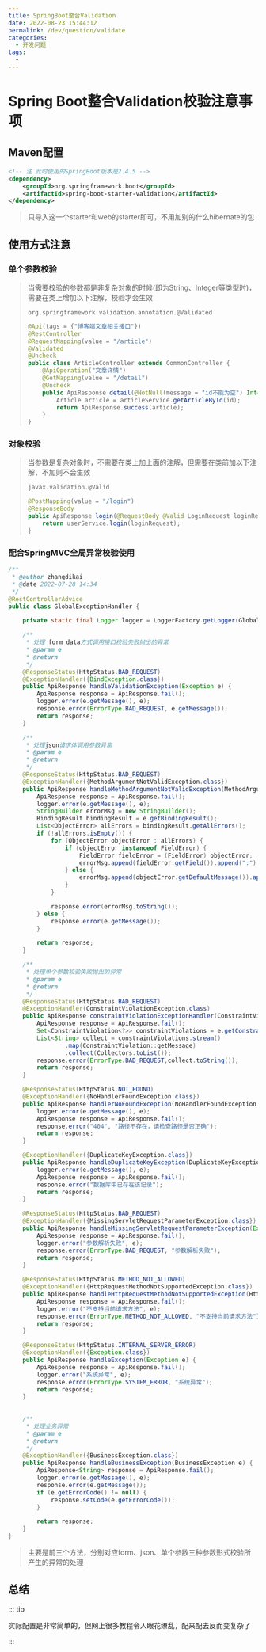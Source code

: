 ```yaml
---
title: SpringBoot整合Validation
date: 2022-08-23 15:44:12
permalink: /dev/question/validate
categories:
  - 开发问题
tags:
  -
---
```


# Spring Boot整合Validation校验注意事项

## Maven配置

```xml
<!-- 注 此时使用的SpringBoot版本是2.4.5 -->        
<dependency>
    <groupId>org.springframework.boot</groupId>
    <artifactId>spring-boot-starter-validation</artifactId>
</dependency>
```

> 只导入这一个starter和web的starter即可，不用加别的什么hibernate的包



## 使用方式注意

### 单个参数校验

> 当需要校验的参数都是非复杂对象的时候(即为String、Integer等类型时)，需要在类上增加以下注解，校验才会生效
>
> `org.springframework.validation.annotation.@Validated`
>
> ```java
> @Api(tags = {"博客端文章相关接口"})
> @RestController
> @RequestMapping(value = "/article")
> @Validated
> @Uncheck
> public class ArticleController extends CommonController {
>     @ApiOperation("文章详情")
>     @GetMapping(value = "/detail")
>     @Uncheck
>     public ApiResponse detail(@NotNull(message = "id不能为空") Integer id){
>         Article article = articleService.getArticleById(id);
>         return ApiResponse.success(article);
>     }
> }
> ```

### 对象校验

> 当参数是复杂对象时，不需要在类上加上面的注解，但需要在类前加以下注解，不加则不会生效
>
> `javax.validation.@Valid`
>
> ```java
> @PostMapping(value = "/login")
> @ResponseBody
> public ApiResponse login(@RequestBody @Valid LoginRequest loginRequest) {
>     return userService.login(loginRequest);
> }
> ```

### 配合SpringMVC全局异常校验使用

```java
/**
 * @author zhangdikai
 * @date 2022-07-28 14:34
 */
@RestControllerAdvice
public class GlobalExceptionHandler {

    private static final Logger logger = LoggerFactory.getLogger(GlobalExceptionHandler.class);

    /**
     * 处理 form data方式调用接口校验失败抛出的异常
     * @param e
     * @return
     */
    @ResponseStatus(HttpStatus.BAD_REQUEST)
    @ExceptionHandler({BindException.class})
    public ApiResponse handleValidationException(Exception e) {
        ApiResponse response = ApiResponse.fail();
        logger.error(e.getMessage(), e);
        response.error(ErrorType.BAD_REQUEST, e.getMessage());
        return response;
    }

    /**
     * 处理json请求体调用参数异常
     * @param e
     * @return
     */
    @ResponseStatus(HttpStatus.BAD_REQUEST)
    @ExceptionHandler({MethodArgumentNotValidException.class})
    public ApiResponse handleMethodArgumentNotValidException(MethodArgumentNotValidException e) {
        ApiResponse response = ApiResponse.fail();
        logger.error(e.getMessage(), e);
        StringBuilder errorMsg = new StringBuilder();
        BindingResult bindingResult = e.getBindingResult();
        List<ObjectError> allErrors = bindingResult.getAllErrors();
        if (!allErrors.isEmpty()) {
            for (ObjectError objectError : allErrors) {
                if (objectError instanceof FieldError) {
                    FieldError fieldError = (FieldError) objectError;
                    errorMsg.append(fieldError.getField()).append(":").append(fieldError.getDefaultMessage()).append(";");
                } else {
                    errorMsg.append(objectError.getDefaultMessage()).append(";");
                }
            }

            response.error(errorMsg.toString());
        } else {
            response.error(e.getMessage());
        }

        return response;
    }

    /**
     * 处理单个参数校验失败抛出的异常
     * @param e
     * @return
     */
    @ResponseStatus(HttpStatus.BAD_REQUEST)
    @ExceptionHandler(ConstraintViolationException.class)
    public ApiResponse constraintViolationExceptionHandler(ConstraintViolationException e) {
        ApiResponse response = ApiResponse.fail();
        Set<ConstraintViolation<?>> constraintViolations = e.getConstraintViolations();
        List<String> collect = constraintViolations.stream()
                .map(ConstraintViolation::getMessage)
                .collect(Collectors.toList());
        response.error(ErrorType.BAD_REQUEST,collect.toString());
        return response;
    }

    @ResponseStatus(HttpStatus.NOT_FOUND)
    @ExceptionHandler({NoHandlerFoundException.class})
    public ApiResponse handlerNoFoundException(NoHandlerFoundException e) {
        logger.error(e.getMessage(), e);
        ApiResponse response = ApiResponse.fail();
        response.error("404", "路径不存在，请检查路径是否正确");
        return response;
    }

    @ExceptionHandler({DuplicateKeyException.class})
    public ApiResponse handleDuplicateKeyException(DuplicateKeyException e) {
        logger.error(e.getMessage(), e);
        ApiResponse response = ApiResponse.fail();
        response.error("数据库中已存在该记录");
        return response;
    }

    @ResponseStatus(HttpStatus.BAD_REQUEST)
    @ExceptionHandler({MissingServletRequestParameterException.class})
    public ApiResponse handleMissingServletRequestParameterException(Exception e) {
        ApiResponse response = ApiResponse.fail();
        logger.error("参数解析失败", e);
        response.error(ErrorType.BAD_REQUEST, "参数解析失败");
        return response;
    }

    @ResponseStatus(HttpStatus.METHOD_NOT_ALLOWED)
    @ExceptionHandler({HttpRequestMethodNotSupportedException.class})
    public ApiResponse handleHttpRequestMethodNotSupportedException(HttpRequestMethodNotSupportedException e) {
        ApiResponse response = ApiResponse.fail();
        logger.error("不支持当前请求方法", e);
        response.error(ErrorType.METHOD_NOT_ALLOWED, "不支持当前请求方法");
        return response;
    }

    @ResponseStatus(HttpStatus.INTERNAL_SERVER_ERROR)
    @ExceptionHandler({Exception.class})
    public ApiResponse handleException(Exception e) {
        ApiResponse response = ApiResponse.fail();
        logger.error("系统异常", e);
        response.error(ErrorType.SYSTEM_ERROR, "系统异常");
        return response;
    }
    
    
    /**
     * 处理业务异常
     * @param e
     * @return
     */
    @ExceptionHandler({BusinessException.class})
    public ApiResponse handleBusinessException(BusinessException e) {
        ApiResponse<String> response = ApiResponse.fail();
        logger.error(e.getMessage(), e);
        response.error(e.getMessage());
        if (e.getErrorCode() != null) {
            response.setCode(e.getErrorCode());
        }

        return response;
    }
}

```

> 主要是前三个方法，分别对应form、json、单个参数三种参数形式校验所产生的异常的处理

## 总结

::: tip

实际配置是非常简单的，但网上很多教程令人眼花缭乱，配来配去反而变复杂了

:::
